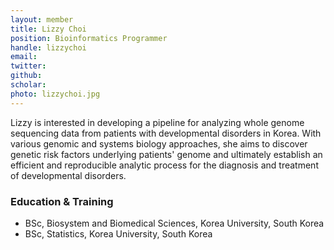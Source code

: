 ```yaml
---
layout: member
title: Lizzy Choi
position: Bioinformatics Programmer​
handle: lizzychoi
email:
twitter:
github:
scholar: 
photo: lizzychoi.jpg
---
```


Lizzy is interested in developing a pipeline for analyzing whole genome sequencing data from patients with developmental disorders in Korea. With various genomic and systems biology approaches, she aims to discover genetic risk factors underlying patients' genome and ultimately establish an efficient and reproducible analytic process for the diagnosis and treatment of developmental disorders.

### Education & Training
- BSc, Biosystem and Biomedical Sciences, Korea University, South Korea
- BSc, Statistics, Korea University, South Korea